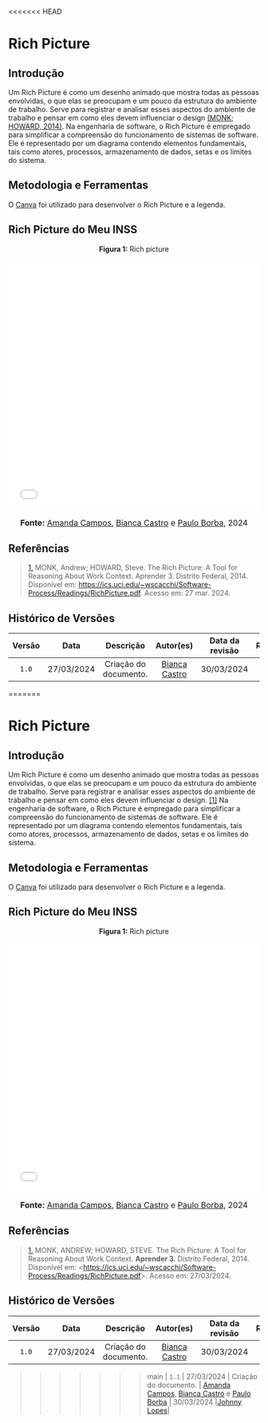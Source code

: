 <<<<<<< HEAD
# Rich Picture

## Introdução
Um Rich Picture é como um desenho animado que mostra todas as pessoas envolvidas, o que elas se preocupam e um pouco da estrutura do ambiente de trabalho. Serve para registrar e analisar esses aspectos do ambiente de trabalho e pensar em como eles devem influenciar o design [(MONK; HOWARD, 2014)](#anchor_1).  Na engenharia de software, o Rich Picture é empregado para simplificar a compreensão do funcionamento de sistemas de software. Ele é representado por um diagrama contendo elementos fundamentais, tais como atores, processos, armazenamento de dados, setas e os limites do sistema.

## Metodologia e Ferramentas
O [Canva](https://www.canva.com/) foi utilizado para desenvolver o Rich Picture e a legenda.
 <!--
<font size="3"><p style="text-align: center">Figura 1: Richpicture versão 1.</p></font>

![Richpicturev1](../assets/richpicture/richpicturev1.png)

<font size="3"><p style="text-align: center">Fonte: Autores.</p></font>

<font size="3"><p style="text-align: center">Figura 2: Legenda Richpicture versão 1.</p></font>
![LegendaRichpicturev1](../assets/richpicture/legendav1.png)

<font size="3"><p style="text-align: center">Fonte: Autores.</p></font> -->

## Rich Picture do Meu INSS
<p align="center" > <strong> Figura 1:</Strong> Rich picture</font> <gitbr></p>
<embed src="..\..\imagens\rich_pictures\RichPicture_meuINSSAtual.pdf" width="100%" height="500px" />
  <font size="3"><p style="text-align: center"><b>Fonte:</b> <a href="https://github.com/acamposs">Amanda Campos</a>, <a href="https://github.com/BiancaPatrocinio7">Bianca Castro</a> e <a href="https://github.com/paulohborba">Paulo Borba</a>, 2024</p></font>

## Referências

> <a id="QT1" href="#anchor_1">1.</a> MONK, Andrew; HOWARD, Steve. The Rich Picture: A Tool for Reasoning About Work Context. Aprender 3. Distrito Federal, 2014. Disponível em: https://ics.uci.edu/~wscacchi/Software-Process/Readings/RichPicture.pdf. Acesso em: 27 mar. 2024. 

## Histórico de Versões

| Versão | Data | Descrição | Autor(es) | Data da revisão | Revisor(es) |
| :--: | :--: | :--: | :--: | :--: | :--: |
| `1.0`  | 27/03/2024 | Criação do documento. | [Bianca Castro](https://github.com/BiancaPatrocinio7) | 30/03/2024 |[Johnny Lopes](https://github.com/JohnnyLopess)|
=======
# Rich Picture

## Introdução
Um Rich Picture é como um desenho animado que mostra todas as pessoas envolvidas, o que elas se preocupam e um pouco da estrutura do ambiente de trabalho. Serve para registrar e analisar esses aspectos do ambiente de trabalho e pensar em como eles devem influenciar o design.  <a id="TEC1" href="#RP1">[1]</a>  Na engenharia de software, o Rich Picture é empregado para simplificar a compreensão do funcionamento de sistemas de software. Ele é representado por um diagrama contendo elementos fundamentais, tais como atores, processos, armazenamento de dados, setas e os limites do sistema.

## Metodologia e Ferramentas
O [Canva](https://www.canva.com/) foi utilizado para desenvolver o Rich Picture e a legenda.
 <!--
<font size="3"><p style="text-align: center">Figura 1: Richpicture versão 1.</p></font>

![Richpicturev1](../assets/richpicture/richpicturev1.png)

<font size="3"><p style="text-align: center">Fonte: Autores.</p></font>

<font size="3"><p style="text-align: center">Figura 2: Legenda Richpicture versão 1.</p></font>
![LegendaRichpicturev1](../assets/richpicture/legendav1.png)

<font size="3"><p style="text-align: center">Fonte: Autores.</p></font> -->

## Rich Picture do Meu INSS
<p align="center" > <strong> Figura 1:</Strong> Rich picture</font> <gitbr></p>
<embed src="..\..\imagens\rich_pictures\RichPicture_meuINSSAtual.pdf" width="100%" height="500px" />
  <font size="3"><p style="text-align: center"><b>Fonte:</b> <a href="https://github.com/acamposs">Amanda Campos</a>, <a href="https://github.com/BiancaPatrocinio7">Bianca Castro</a> e <a href="https://github.com/paulohborba">Paulo Borba</a>, 2024</p></font>

## Referências

> <a id="RP1" href="#TEC1">1.</a> MONK, ANDREW; HOWARD, STEVE. The Rich Picture: A Tool for Reasoning About Work Context. **Aprender 3**. Distrito Federal, 2014. Disponível em: <<https://ics.uci.edu/~wscacchi/Software-Process/Readings/RichPicture.pdf>>. Acesso em: 27/03/2024. 

## Histórico de Versões

| Versão | Data | Descrição | Autor(es) | Data da revisão | Revisor(es) |
| :--: | :--: | :--: | :--: | :--: | :--: |
| `1.0`  | 27/03/2024 | Criação do documento. | [Bianca Castro](https://github.com/BiancaPatrocinio7) | 30/03/2024 |[Johnny Lopes](https://github.com/JohnnyLopess)|
>>>>>>> main
| `1.1`  | 27/03/2024 | Criação do documento. | [Amanda Campos](https://github.com/acamposs), [Bianca Castro](https://github.com/BiancaPatrocinio7) e [Paulo Borba](https://github.com/paulohborba) | 30/03/2024 |[Johnny Lopes](https://github.com/JohnnyLopess)|